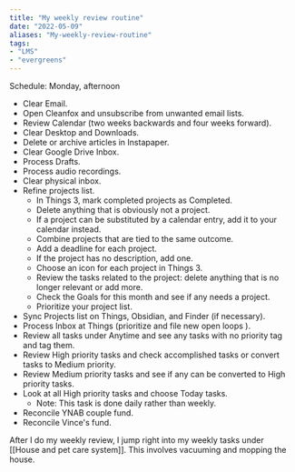 ```yaml
---
title: "My weekly review routine"
date: "2022-05-09"
aliases: "My-weekly-review-routine"
tags:
- "LMS"
- "evergreens"
---
```


Schedule: Monday, afternoon

- Clear Email.
- Open Cleanfox and unsubscribe from unwanted email lists.
- Review Calendar (two weeks backwards and four weeks forward).
- Clear Desktop and Downloads.
- Delete or archive articles in Instapaper.
- Clear Google Drive Inbox.
- Process Drafts.
- Process audio recordings.
- Clear physical inbox.
- Refine projects list.
   - In Things 3, mark completed projects as Completed.
   - Delete anything that is obviously not a project.
   - If a project can be substituted by a calendar entry, add it to your calendar instead.
   - Combine projects that are tied to the same outcome.
   - Add a deadline for each project.
   - If the project has no description, add one.
   - Choose an icon for each project in Things 3.
   - Review the tasks related to the project: delete anything that is no longer relevant or add more.
   - Check the Goals for this month and see if any needs a project.
   - Prioritize your project list.
- Sync Projects list on Things, Obsidian, and Finder (if necessary).
- Process Inbox at Things (prioritize and file new open loops ).
- Review all tasks under Anytime and see any tasks with no priority tag and tag them.
- Review High priority tasks and check accomplished tasks or convert tasks to Medium priority.
- Review Medium priority tasks and see if any can be converted to High priority tasks.
- Look at all High priority tasks and choose Today tasks.
   - Note: This task is done daily rather than weekly.
- Reconcile YNAB couple fund.
- Reconcile Vince's fund.

After I do my weekly review, I jump right into my weekly tasks under [[House and pet care system]]. This involves vacuuming and mopping the house.